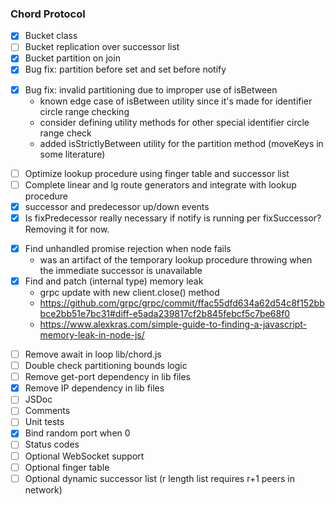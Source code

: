 ### Chord Protocol

- [x] Bucket class
- [ ] Bucket replication over successor list
- [x] Bucket partition on join
- [x] Bug fix: partition before set and set before notify
* [x] Bug fix: invalid partitioning due to improper use of isBetween
  - known edge case of isBetween utility since it's made for identifier circle range checking
  - consider defining utility methods for other special identifier circle range check
  - added isStrictlyBetween utility for the partition method (moveKeys in some literature)
- [ ] Optimize lookup procedure using finger table and successor list
- [ ] Complete linear and lg route generators and integrate with lookup procedure 
- [x] successor and predecessor up/down events
- [x] Is fixPredecessor really necessary if notify is running per fixSuccessor? Removing it for now.
* [x] Find unhandled promise rejection when node fails
  - was an artifact of the temporary lookup procedure throwing when the immediate successor is unavailable
* [x] Find and patch (internal type) memory leak
  - grpc update with new client.close() method
  - https://github.com/grpc/grpc/commit/ffac55dfd634a62d54c8f152bbbce2bb51e7bc31#diff-e5ada239817cf2b845febcf5c7be68f0
  - https://www.alexkras.com/simple-guide-to-finding-a-javascript-memory-leak-in-node-js/
- [ ] Remove await in loop lib/chord.js
- [ ] Double check partitioning bounds logic
- [ ] Remove get-port dependency in lib files
- [x] Remove IP dependency in lib files
- [ ] JSDoc
- [ ] Comments
- [ ] Unit tests
- [x] Bind random port when 0
- [ ] Status codes
- [ ] Optional WebSocket support
- [ ] Optional finger table
- [ ] Optional dynamic successor list (r length list requires r+1 peers in network)
